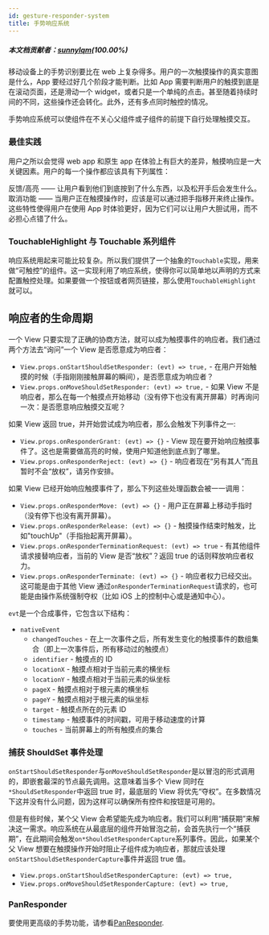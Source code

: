 ```yaml
---
id: gesture-responder-system
title: 手势响应系统
---
```


##### 本文档贡献者：[sunnylqm](https://github.com/search?q=sunnylqm&type=Users)(100.00%)

移动设备上的手势识别要比在 web 上复杂得多。用户的一次触摸操作的真实意图是什么，App 要经过好几个阶段才能判断。比如 App 需要判断用户的触摸到底是在滚动页面，还是滑动一个 widget，或者只是一个单纯的点击。甚至随着持续时间的不同，这些操作还会转化。此外，还有多点同时触控的情况。

手势响应系统可以使组件在不关心父组件或子组件的前提下自行处理触摸交互。

### 最佳实践

用户之所以会觉得 web app 和原生 app 在体验上有巨大的差异，触摸响应是一大关键因素。用户的每一个操作都应该具有下列属性：

反馈/高亮 —— 让用户看到他们到底按到了什么东西，以及松开手后会发生什么。取消功能 —— 当用户正在触摸操作时，应该是可以通过把手指移开来终止操作。这些特性使得用户在使用 App 时体验更好，因为它们可以让用户大胆试用，而不必担心点错了什么。

### TouchableHighlight 与 Touchable 系列组件

响应系统用起来可能比较复杂。所以我们提供了一个抽象的`Touchable`实现，用来做“可触控”的组件。这一实现利用了响应系统，使得你可以简单地以声明的方式来配置触控处理。如果要做一个按钮或者网页链接，那么使用`TouchableHighlight`就可以。

## 响应者的生命周期

一个 View 只要实现了正确的协商方法，就可以成为触摸事件的响应者。我们通过两个方法去“询问”一个 View 是否愿意成为响应者：

- `View.props.onStartShouldSetResponder: (evt) => true,` - 在用户开始触摸的时候（手指刚刚接触屏幕的瞬间），是否愿意成为响应者？
- `View.props.onMoveShouldSetResponder: (evt) => true,` - 如果 View 不是响应者，那么在每一个触摸点开始移动（没有停下也没有离开屏幕）时再询问一次：是否愿意响应触摸交互呢？

如果 View 返回 true，并开始尝试成为响应者，那么会触发下列事件之一:

- `View.props.onResponderGrant: (evt) => {}` - View 现在要开始响应触摸事件了。这也是需要做高亮的时候，使用户知道他到底点到了哪里。
- `View.props.onResponderReject: (evt) => {}` - 响应者现在“另有其人”而且暂时不会“放权”，请另作安排。

如果 View 已经开始响应触摸事件了，那么下列这些处理函数会被一一调用：

- `View.props.onResponderMove: (evt) => {}` - 用户正在屏幕上移动手指时（没有停下也没有离开屏幕）。
- `View.props.onResponderRelease: (evt) => {}` - 触摸操作结束时触发，比如"touchUp"（手指抬起离开屏幕）。
- `View.props.onResponderTerminationRequest: (evt) => true` - 有其他组件请求接替响应者，当前的 View 是否“放权”？返回 true 的话则释放响应者权力。
- `View.props.onResponderTerminate: (evt) => {}` - 响应者权力已经交出。这可能是由于其他 View 通过`onResponderTerminationRequest`请求的，也可能是由操作系统强制夺权（比如 iOS 上的控制中心或是通知中心）。

`evt`是一个合成事件，它包含以下结构：

- `nativeEvent`
  - `changedTouches` - 在上一次事件之后，所有发生变化的触摸事件的数组集合（即上一次事件后，所有移动过的触摸点）
  - `identifier` - 触摸点的 ID
  - `locationX` - 触摸点相对于当前元素的横坐标
  - `locationY` - 触摸点相对于当前元素的纵坐标
  - `pageX` - 触摸点相对于根元素的横坐标
  - `pageY` - 触摸点相对于根元素的纵坐标
  - `target` - 触摸点所在的元素 ID
  - `timestamp` - 触摸事件的时间戳，可用于移动速度的计算
  - `touches` - 当前屏幕上的所有触摸点的集合

### 捕获 ShouldSet 事件处理

`onStartShouldSetResponder`与`onMoveShouldSetResponder`是以冒泡的形式调用的，即嵌套最深的节点最先调用。这意味着当多个 View 同时在`*ShouldSetResponder`中返回 true 时，最底层的 View 将优先“夺权”。在多数情况下这并没有什么问题，因为这样可以确保所有控件和按钮是可用的。

但是有些时候，某个父 View 会希望能先成为响应者。我们可以利用“捕获期”来解决这一需求。响应系统在从最底层的组件开始冒泡之前，会首先执行一个“捕获期”，在此期间会触发`on*ShouldSetResponderCapture`系列事件。因此，如果某个父 View 想要在触摸操作开始时阻止子组件成为响应者，那就应该处理`onStartShouldSetResponderCapture`事件并返回 true 值。

- `View.props.onStartShouldSetResponderCapture: (evt) => true,`
- `View.props.onMoveShouldSetResponderCapture: (evt) => true,`

### PanResponder

要使用更高级的手势功能，请参看[PanResponder](panresponder.md).
